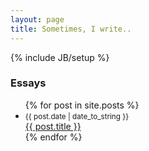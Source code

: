 ```yaml
---
layout: page
title: Sometimes, I write..
---
```

{% include JB/setup %}
    
### Essays

<ul class="posts">
  {% for post in site.posts %}
    <li>
        <small>{{ post.date | date_to_string }}</small>
        <small><a style="color:grey" href="{{ BASE_PATH }}{{ post.url }}#disqus_thread"></a></small>
        <br>
        <a href="{{ BASE_PATH }}#{{ post.url }}">{{ post.title }}</a>
    </li>
  {% endfor %}
</ul>

<script type="text/javascript">
    /* * * CONFIGURATION VARIABLES * * */
    var disqus_shortname = 'nagekar';
    
    /* * * DON'T EDIT BELOW THIS LINE * * */
    (function () {
        var s = document.createElement('script'); s.async = true;
        s.type = 'text/javascript';
        s.src = '//' + disqus_shortname + '.disqus.com/count.js';
        (document.getElementsByTagName('HEAD')[0] || document.getElementsByTagName('BODY')[0]).appendChild(s);
    }());
</script>